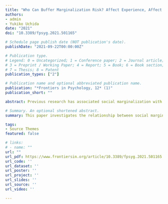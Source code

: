 ```yaml
---
title: "Who Can Buffer Marginalization Risk? Affect Experience, Affect Valuation, and Social Marginalization in Japan and Brazil"
authors:
- admin
- Yukiko Uchida
date: "2021"
doi: "10.3389/fpsyg.2021.501165"

# Schedule page publish date (NOT publication's date).
publishDate: "2021-09-22T00:00:00Z"

# Publication type.
# Legend: 0 = Uncategorized; 1 = Conference paper; 2 = Journal article;
# 3 = Preprint / Working Paper; 4 = Report; 5 = Book; 6 = Book section;
# 7 = Thesis; 8 = Patent
publication_types: ["2"]

# Publication name and optional abbreviated publication name.
publication: "*Frontiers in Psychology, 12* (1)"
publication_short: ""

abstract: Previous research has associated social marginalization with the rejection of mainstream cultural values. Since cultural values reflect affect valuation, the present research investigates the relationships between social marginalization and ideal/actual affect in two different non-WEIRD cultures, Brazil and Japan.

# Summary. An optional shortened abstract.
summary: This paper investigates the relationship between social marginalization and ideal/actual affect in Brazil and Japan.

tags:
- Source Themes
featured: false

# links:
# - name: ""
url: ""
url_pdf: https://www.frontiersin.org/article/10.3389/fpsyg.2021.501165  
url_code: ''
url_dataset: ''
url_poster: ''
url_project: ''
url_slides: ''
url_source: ''
url_video: ''

---
```




